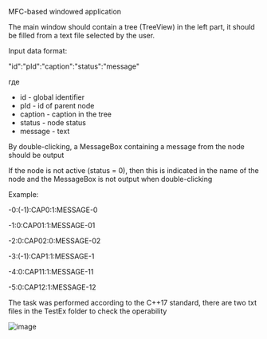 MFC-based windowed application

The main window should contain a tree (TreeView) in the left part, it should be filled from a text file selected by the user.

Input data format:

"id":"pId":"caption":"status":"message"

где
- id - global identifier
- pId - id of parent node
- caption - caption in the tree
- status - node status 
- message - text

By double-clicking, a MessageBox containing a message from the node should be output

If the node is not active (status = 0), then this is indicated in the name of the node and
the MessageBox is not output when double-clicking 

Example:

-0:(-1):CAP0:1:MESSAGE-0

-1:0:CAP01:1:MESSAGE-01

-2:0:CAP02:0:MESSAGE-02

-3:(-1):CAP1:1:MESSAGE-1

-4:0:CAP11:1:MESSAGE-11

-5:0:CAP12:1:MESSAGE-12

The task was performed according to the C++17 standard, there are two txt files in the TestEx folder to check the operability

![image](https://user-images.githubusercontent.com/94742842/172691627-2f7ebcee-bca7-4428-9f98-45f4db1a34ad.png)


